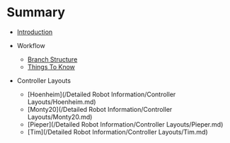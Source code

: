 # Summary

* [Introduction](README.md)
* Workflow
  * [Branch Structure](/Workflow/BranchStructure.md)
  * [Things To Know](/Workflow/ThingsToKnow.md) 

* Controller Layouts
  * [Hoenheim](/Detailed Robot Information/Controller Layouts/Hoenheim.md)
  * [Monty20](/Detailed Robot Information/Controller Layouts/Monty20.md)
  * [Pieper](/Detailed Robot Information/Controller Layouts/Pieper.md)
  * [Tim](/Detailed Robot Information/Controller Layouts/Tim.md)


